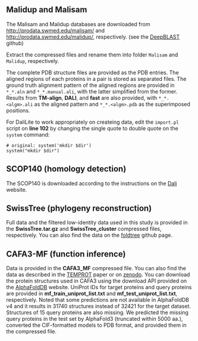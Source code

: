 ## Malidup and Malisam

The Malisam and Malidup databases are downloaded from http://prodata.swmed.edu/malisam/ and http://prodata.swmed.edu/malidup/, respectively. (see the [DeepBLAST](https://github.com/flatironinstitute/deepblast) github)

Extract the compressed files and rename them into folder `Malisam` and `Malidup`, respectively.

The complete PDB structure files are provided as the PDB entries. The aligned regions of each proteins in a pair is stored as separated files. The ground truth alignment pattern of the aligned regions are provided in `*_*.aln` and `*_*.manual.ali`, with the latter simplified from the former. Results from **TM-align**, **DALI**, and **fast** are also provided, with `*_*.<algm>.ali` as the aligned pattern and `*_*.<algm>.pdb` as the superimposed positions.

For DaliLite to work appropriately on createing data, edit the `import.pl` script on **line 102** by changing the single quote to double quote on the `system` command:
```
# original: system('mkdir $dir')
system("mkdir $dir")
```

## SCOP140 (homology detection)
The SCOP140 is downloaded according to the instructions on the [Dali](http://ekhidna2.biocenter.helsinki.fi/dali/README.benchmark) website.

## SwissTree (phylogeny reconstruction)
Full data and the filtered low-identity data used in this study is provided in the **SwissTree.tar.gz** and **SwissTree_cluster** compressed files, respectively. You can also find the data on the [foldtree](https://github.com/DessimozLab/fold_tree) github page.

## CAFA3-MF (function inference)
Data is provided in the **CAFA3_MF** compressed file. You can also find the data as described in the [TEMPROT](https://doi.org/10.1186/s12859-023-05375-0) paper or on [zenodo](https://zenodo.org/records/7409660).
You can download the protein structures used in CAFA3 using the download API provided on the [AlphaFoldDB](https://alphafold.com/#/default/get_predictions_api_prediction__qualifier__get) website. UniProt IDs for target proteins and query proteins are provided in **mf_train_uniprot_list.txt** and **mf_test_uniprot_list.txt**, respectively. Noted that some predictions are not available in AlphaFoldDB v4 and it results in 31740 structures instead of 32421 for the target dataset. Structures of 15 query proteins are also missing. We predicted the missing query proteins in the test set by AlphaFold3 (truncated within 5000 aa.), converted the CIF-formatted models to PDB format, and provided them in the compressed file.
